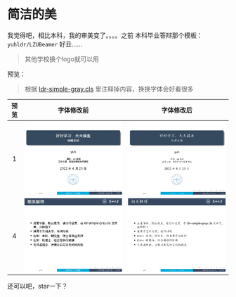 # 简洁的美

我觉得吧，相比本科，我的审美变了。。。。之前 本科毕业答辩那个模板：`yuhldr/LZUBeamer` 好丑……

> 其他学校换个logo就可以用

预览：

> 根据 [ldr-simple-gray.cls](./ldr-simple-gray.cls) 里注释掉内容，换换字体会好看很多

预览|字体修改前|字体修改后|
:-:|:-:|:-:
1|![第1页](./images/ppt1.jpg)|![第4页](./images/ppt1_.jpg)
4|![第1页](./images/ppt4.jpg)|![第4页](./images/ppt4_.jpg)


还可以吧，star一下？
